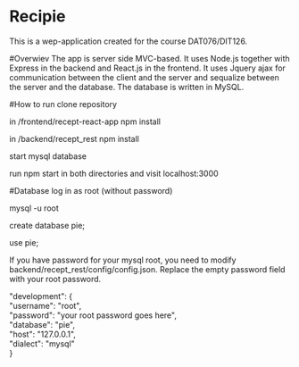 # Recipie
This is a wep-application created for the course DAT076/DIT126.

#Overwiev
The app is server side MVC-based. It uses Node.js together with Express in the backend and React.js in the frontend.
It uses Jquery ajax for communication between the client and the server and sequalize between the server and the database. The database is written in MySQL. 

#How to run
clone repository 

in /frontend/recept-react-app npm install

in /backend/recept_rest npm install

start mysql database

run npm start in both directories and visit localhost:3000

#Database
log in as root (without password)

mysql -u root

create database pie;

use pie;

If you have password for your mysql root, you need to modify backend/recept_rest/config/config.json.
Replace the empty password field with your root password.

"development": {   
  "username": "root",  
  "password": "your root password goes here",  
  "database": "pie",    
  "host": "127.0.0.1",  
  "dialect": "mysql"  
 }

